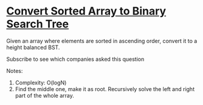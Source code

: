 # [Convert Sorted Array to Binary Search Tree](https://leetcode.com/problems/convert-sorted-array-to-binary-search-tree/)

Given an array where elements are sorted in ascending order, convert it to a height balanced BST.

Subscribe to see which companies asked this question


Notes:

1. Complexity: O(logN)
2. Find the middle one, make it as root. Recursively solve the left and right part of the whole array.
